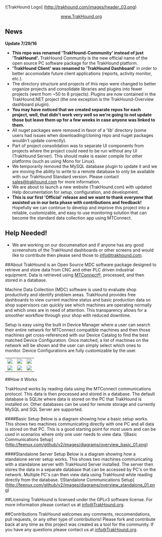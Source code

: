 <!--
  Title: TrakHound
  Description: Open Source MDC Software Package using MTConnect
  Author: Feenux LLC
  -->
  
![TrakHound Logo] (http://trakhound.com/images/header_03.png)

<p align="center">
  <a href="http://www.trakhound.org/">www.TrakHound.org</a>
</p>

## News
**Update 7/29/16** 

- **This repo was renamed 'TrakHound-Community' instead of just 'TrakHound'.** TrakHound Community is the new official name of the open source PC software package for the TrakHound platform. 
- **'TrakHound Client' was renamed to 'TrakHound Dashboard'** in order to better accomodate future client applications (reports, activity monitor, etc.).
- The directory structure and projects of this repo were changed to better organize projects and consolidate libraries and plugins into fewer projects (went from ~50 to 8 projects). Plugins are now contained in the TrakHound.NET project (the one exception is the TrakHound-Overview dashboard plugin). 
- **You may have noticed that we created separate repos for each project, well, that didn't work very well so we're going to not update those but leave them up for a few weeks in case anyone was linked to them.**
- All nuget packages were removed in favor of a 'lib' directory (some users had issues when downloading/cloning repo and nuget packages wouldn't update correctly).
- Part of project consolidation was to separate UI components from projects where the project could need to be run without any UI (TrakHound Server). This should make is easier compile for other platforms (such as using Mono for Linux).
- We temporarily removed the MySQL database plugin to update it and we are moving the ability to write to a remote database to only be available with our TrakHound Standard version. Please contact sales@trakhound.com for more information.
- We are about to launch a new website (TrakHound.com) with updated Help documentation for setup, configuration, and development.
- **This is our first 'Official' release and we want to thank everyone that assisted us in our beta phase with contributions and feedback!** Hopefully we can continue to develop and improve this project into a reliable, customizable, and easy to use monitoring solution that can become the standard data collection app using MTConnect.
 

## Help Needed!

- We are working on our documenation and if anyone has any good screenshots of the TrakHound dashboards or other screens and would like to contribute then please send those to info@trakhound.com.


##About
TrakHound is an Open Source MDC software package designed to retrieve and store data from CNC and other PLC driven industrial equipment. Data is retrieved using <a href="http://mtconnect.org">MTConnect®</a>, processed, and then stored in a database. 

Machine Data Collection (MDC) software is used to evaluate shop productivity and identify problem areas. TrakHound provides free dashboards to view current machine status and basic production data so shop supervisors can quickly see which machines are operating normally and which ones are in need of attention. This transparency allows for a smoother workflow through your shop with reduced downtime. 

Setup is easy using the built in Device Manager where a user can search their entire network for MTConnect compatible machines and then those machines get cross-referenced with our Device Catalog to find the best matched Device Configuration. Once matched, a list of machines on the network will be shown and the user can simply select which ones to monitor. Device Configurations are fully customizable by the user.

 <table style="width:100%">
 
  <tr>
    <td><img src="http://www.feenux.com/github/v2/images/screenshots/Dashboard_01.png"/></td>
    <td><img src="http://www.feenux.com/github/v2/images/screenshots/Dashboard_02.png"/></td>
    <td><img src="http://www.feenux.com/github/v2/images/screenshots/Dashboard_03.png"/></td>
  </tr>
  
  <tr>
    <td><img src="http://www.feenux.com/github/v2/images/screenshots/DeviceManager_01.png"/></td>
    <td><img src="http://www.feenux.com/github/v2/images/screenshots/DeviceManager_02.png"/></td>
    <td><img src="http://www.feenux.com/github/v2/images/screenshots/DeviceManager_05.png"/></td>
  </tr>
  
</table> 

##How it Works

TrakHound works by reading data using the MTConnect communications protocol. This data is then processed and stored in a database. The default database is SQLite where data is stored on the PC that TrakHound is installed on. Other databases can be used for remote storage and currently MySQL and SQL Server are supported.

####Basic Setup
Below is a diagram showing how a basic setup works. This shows two machines communicating directly with one PC and all data is stored on that PC. This is a good starting point for most users and can be used in scenarios where only one user needs to view data.
![Basic Communications Setup] (http://feenux.com/github/v2/images/diagrams/overview_basic_01.png)

####Standalone Server Setup
Below is a diagram showing how a standalone server setup works. This shows two machines communicating with a standalone server with TrakHound Server installed. The server then stores the data in a separate database that can be accessed by PC's on the network. Multiple PC's can then view data using TrakHound while reading directly from the database.
![Standalone Communications Setup] (http://feenux.com/github/v2/images/diagrams/overview_standalone_01.png)

##Licensing
TrakHound is licensed under the GPLv3 software license. For more information please contact us at info@TrakHound.org.

##Contributions
TrakHound welcomes any comments, reccomendations, pull requests, or any other type of contributions! Please fork and contribute back at any time as this project was created as a tool for the community. If you have any questions please contact us at info@TrakHound.org.
